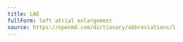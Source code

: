 ```yaml
---
title: LAE
fullForm: left atrial enlargement
source: https://openmd.com/dictionary/abbreviations/l
---
```

